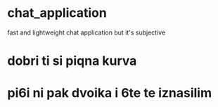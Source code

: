 # chat_application
fast and lightweight chat application but it's subjective
# dobri ti si piqna kurva
# pi6i ni pak dvoika i 6te te iznasilim
